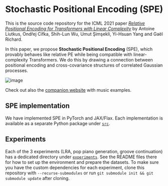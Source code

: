 # Stochastic Positional Encoding (SPE)

This is the source code repository for the ICML 2021 paper [*Relative Positional Encoding for Transformers with Linear Complexity*](https://arxiv.org/abs/2105.08399) by Antoine Liutkus, Ondřej Cífka, Shih-Lun Wu, Umut Şimşekli, Yi-Hsuan Yang and Gaël Richard.

In this paper, we propose **Stochastic Positional Encoding** (SPE), which provably behaves like relative PE while being compatible with linear-complexity Transformers. We do this by drawing a connection between positional encoding and cross-covariance structures of correlated Gaussian processes.

![image](https://user-images.githubusercontent.com/8046580/119335679-fcf09280-bc8c-11eb-9525-bec9372bf6fb.png)

Check out also the [companion website](https://cifkao.github.io/spe/) with music examples.

## SPE implementation

We have implemented SPE in PyTorch and JAX/Flax. Each implementation is available as a separate Python package under [`src`](./src).

## Experiments

Each of the 3 experiments (LRA, pop piano generation, groove continuation) has a dedicated directory under [`experiments`](./experiments). See the README files there for how to set up the environment and prepare the datasets. To make sure you have the custom dependencies for each experiment, clone this repository with `--recurse-submodules` or run `git submodule init && git submodule update` after cloning.
